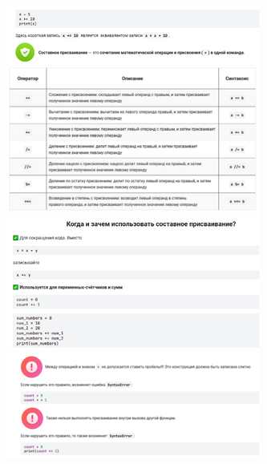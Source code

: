 ![](../_pictures/image_20250403233916.png)
![](../_pictures/image_20250403233938.png)
![](../_pictures/image_20250403234059.png)
![](../_pictures/image_20250403234134.png)